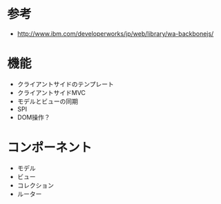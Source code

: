 # 参考
* http://www.ibm.com/developerworks/jp/web/library/wa-backbonejs/

# 機能

* クライアントサイドのテンプレート
* クライアントサイドMVC
* モデルとビューの同期
* SPI
* DOM操作？

# コンポーネント

* モデル
* ビュー
* コレクション
* ルーター
